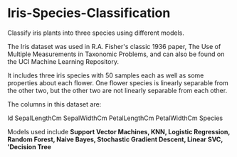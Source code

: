 # Iris-Species-Classification
Classify iris plants into three species using different models.

The Iris dataset was used in R.A. Fisher's classic 1936 paper, The Use of Multiple Measurements in Taxonomic Problems, and can also be found on the UCI Machine Learning Repository.

It includes three iris species with 50 samples each as well as some properties about each flower. One flower species is linearly separable from the other two, but the other two are not linearly separable from each other.

The columns in this dataset are:

Id
SepalLengthCm
SepalWidthCm
PetalLengthCm
PetalWidthCm
Species


Models used include **Support Vector Machines, KNN, Logistic Regression, Random Forest, Naive Bayes, Stochastic Gradient Descent, Linear SVC, 'Decision Tree**

